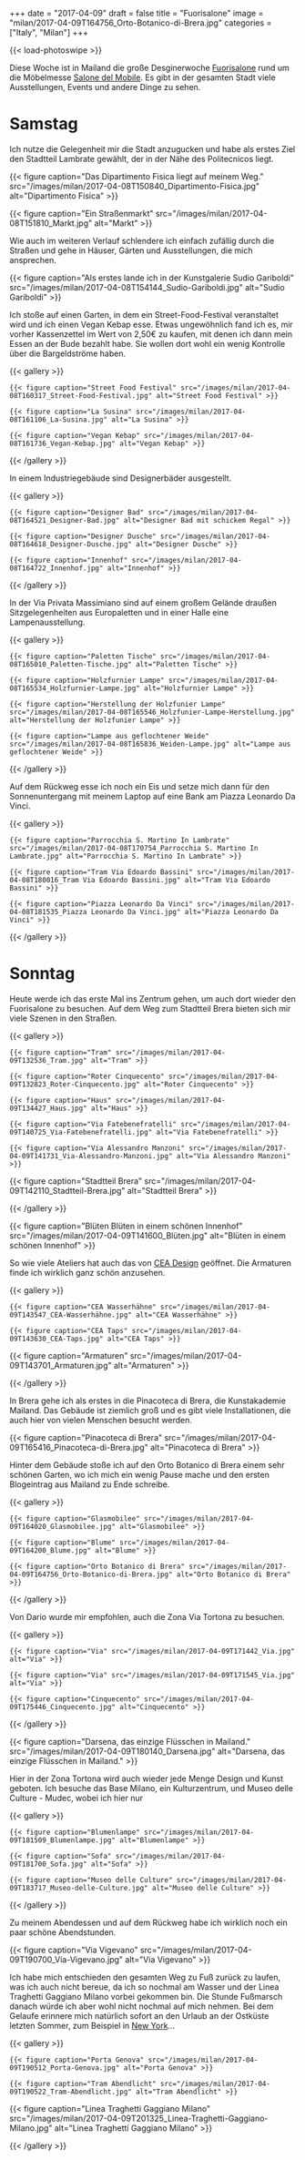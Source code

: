 +++
date = "2017-04-09"
draft = false
title = "Fuorisalone"
image = "milan/2017-04-09T164756_Orto-Botanico-di-Brera.jpg"
categories = ["Italy", "Milan"]
+++

{{< load-photoswipe >}}

Diese Woche ist in Mailand die große Desginerwoche [Fuorisalone](https://fuorisalone.it/2017/)
rund um die Möbelmesse [Salone del Mobile](https://www.salonemilano.it/).
Es gibt in der gesamten Stadt viele Ausstellungen, Events und andere Dinge zu sehen.

# Samstag

Ich nutze die Gelegenheit mir die Stadt anzugucken
und habe als erstes Ziel den Stadtteil Lambrate gewählt,
der in der Nähe des Politecnicos liegt.

{{< figure caption="Das Dipartimento Fisica liegt auf meinem Weg." src="/images/milan/2017-04-08T150840_Dipartimento-Fisica.jpg" alt="Dipartimento Fisica" >}}

{{< figure caption="Ein Straßenmarkt" src="/images/milan/2017-04-08T151810_Markt.jpg" alt="Markt" >}}

Wie auch im weiteren Verlauf schlendere ich einfach zufällig durch die Straßen
und gehe in Häuser, Gärten und Ausstellungen, die mich ansprechen.

{{< figure caption="Als erstes lande ich in der Kunstgalerie Sudio Gariboldi" src="/images/milan/2017-04-08T154144_Sudio-Gariboldi.jpg" alt="Sudio Gariboldi" >}}

Ich stoße auf einen Garten, in dem ein Street-Food-Festival veranstaltet wird und ich einen Vegan Kebap esse.
Etwas ungewöhnlich fand ich es, mir vorher Kassenzettel im Wert von 2,50€ zu kaufen,
mit denen ich dann mein Essen an der Bude bezahlt habe.
Sie wollen dort wohl ein wenig Kontrolle über die Bargeldströme haben.

{{< gallery >}}

	{{< figure caption="Street Food Festival" src="/images/milan/2017-04-08T160317_Street-Food-Festival.jpg" alt="Street Food Festival" >}}

	{{< figure caption="La Susina" src="/images/milan/2017-04-08T161106_La-Susina.jpg" alt="La Susina" >}}

	{{< figure caption="Vegan Kebap" src="/images/milan/2017-04-08T161736_Vegan-Kebap.jpg" alt="Vegan Kebap" >}}

{{< /gallery >}}

In einem Industriegebäude sind Designerbäder ausgestellt.

{{< gallery >}}

	{{< figure caption="Designer Bad" src="/images/milan/2017-04-08T164521_Designer-Bad.jpg" alt="Designer Bad mit schickem Regal" >}}

	{{< figure caption="Designer Dusche" src="/images/milan/2017-04-08T164618_Designer-Dusche.jpg" alt="Designer Dusche" >}}

	{{< figure caption="Innenhof" src="/images/milan/2017-04-08T164722_Innenhof.jpg" alt="Innenhof" >}}

{{< /gallery >}}

In der Via Privata Massimiano sind auf einem großem Gelände draußen Sitzgelegenheiten aus Europaletten
und in einer Halle eine Lampenausstellung.

{{< gallery >}}

	{{< figure caption="Paletten Tische" src="/images/milan/2017-04-08T165010_Paletten-Tische.jpg" alt="Paletten Tische" >}}

	{{< figure caption="Holzfurnier Lampe" src="/images/milan/2017-04-08T165534_Holzfurnier-Lampe.jpg" alt="Holzfurnier Lampe" >}}

	{{< figure caption="Herstellung der Holzfunier Lampe" src="/images/milan/2017-04-08T165546_Holzfunier-Lampe-Herstellung.jpg" alt="Herstellung der Holzfunier Lampe" >}}

	{{< figure caption="Lampe aus geflochtener Weide" src="/images/milan/2017-04-08T165836_Weiden-Lampe.jpg" alt="Lampe aus geflochtener Weide" >}}

{{< /gallery >}}

Auf dem Rückweg esse ich noch ein Eis und setze mich dann für den Sonnenuntergang mit meinem Laptop auf eine Bank am Piazza Leonardo Da Vinci.

{{< gallery >}}

	{{< figure caption="Parrocchia S. Martino In Lambrate" src="/images/milan/2017-04-08T170754_Parrocchia S. Martino In Lambrate.jpg" alt="Parrocchia S. Martino In Lambrate" >}}

	{{< figure caption="Tram Via Edoardo Bassini" src="/images/milan/2017-04-08T180016_Tram Via Edoardo Bassini.jpg" alt="Tram Via Edoardo Bassini" >}}

	{{< figure caption="Piazza Leonardo Da Vinci" src="/images/milan/2017-04-08T181535_Piazza Leonardo Da Vinci.jpg" alt="Piazza Leonardo Da Vinci" >}}

{{< /gallery >}}

# Sonntag

Heute werde ich das erste Mal ins Zentrum gehen, um auch dort wieder den Fuorisalone zu besuchen.
Auf dem Weg zum Stadtteil Brera bieten sich mir viele Szenen in den Straßen.

{{< gallery >}}

	{{< figure caption="Tram" src="/images/milan/2017-04-09T132536_Tram.jpg" alt="Tram" >}}

	{{< figure caption="Roter Cinquecento" src="/images/milan/2017-04-09T132823_Roter-Cinquecento.jpg" alt="Roter Cinquecento" >}}

	{{< figure caption="Haus" src="/images/milan/2017-04-09T134427_Haus.jpg" alt="Haus" >}}

	{{< figure caption="Via Fatebenefratelli" src="/images/milan/2017-04-09T140725_Via-Fatebenefratelli.jpg" alt="Via Fatebenefratelli" >}}

	{{< figure caption="Via Alessandro Manzoni" src="/images/milan/2017-04-09T141731_Via-Alessandro-Manzoni.jpg" alt="Via Alessandro Manzoni" >}}

  {{< figure caption="Stadtteil Brera" src="/images/milan/2017-04-09T142110_Stadtteil-Brera.jpg" alt="Stadtteil Brera" >}}

{{< /gallery >}}

{{< figure caption="Blüten Blüten in einem schönen Innenhof" src="/images/milan/2017-04-09T141600_Blüten.jpg" alt="Blüten in einem schönen Innenhof" >}}

So wie viele Ateliers hat auch das von [CEA Design](http://www.ceadesign.it/en/home.html) geöffnet.
Die Armaturen finde ich wirklich ganz schön anzusehen.

{{< gallery >}}

	{{< figure caption="CEA Wasserhähne" src="/images/milan/2017-04-09T143547_CEA-Wasserhähne.jpg" alt="CEA Wasserhähne" >}}

	{{< figure caption="CEA Taps" src="/images/milan/2017-04-09T143630_CEA-Taps.jpg" alt="CEA Taps" >}}

  {{< figure caption="Armaturen" src="/images/milan/2017-04-09T143701_Armaturen.jpg" alt="Armaturen" >}}

{{< /gallery >}}

In Brera gehe ich als erstes in die Pinacoteca di Brera, die Kunstakademie Mailand.
Das Gebäude ist ziemlich groß und es gibt viele Installationen,
die auch hier von vielen Menschen besucht werden.

{{< figure caption="Pinacoteca di Brera" src="/images/milan/2017-04-09T165416_Pinacoteca-di-Brera.jpg" alt="Pinacoteca di Brera" >}}

Hinter dem Gebäude stoße ich auf den Orto Botanico di Brera einem sehr schönen Garten,
wo ich mich ein wenig Pause mache und den ersten Blogeintrag aus Mailand zu Ende schreibe.

{{< gallery >}}

	{{< figure caption="Glasmobilee" src="/images/milan/2017-04-09T164020_Glasmobilee.jpg" alt="Glasmobilee" >}}

	{{< figure caption="Blume" src="/images/milan/2017-04-09T164200_Blume.jpg" alt="Blume" >}}

	{{< figure caption="Orto Botanico di Brera" src="/images/milan/2017-04-09T164756_Orto-Botanico-di-Brera.jpg" alt="Orto Botanico di Brera" >}}

{{< /gallery >}}

Von Dario wurde mir empfohlen, auch die Zona Via Tortona zu besuchen.

{{< gallery >}}

	{{< figure caption="Via" src="/images/milan/2017-04-09T171442_Via.jpg" alt="Via" >}}

	{{< figure caption="Via" src="/images/milan/2017-04-09T171545_Via.jpg" alt="Via" >}}

	{{< figure caption="Cinquecento" src="/images/milan/2017-04-09T175446_Cinquecento.jpg" alt="Cinquecento" >}}


{{< /gallery >}}

{{< figure caption="Darsena, das einzige Flüsschen in Mailand." src="/images/milan/2017-04-09T180140_Darsena.jpg" alt="Darsena, das einzige Flüsschen in Mailand." >}}

Hier in der Zona Tortona wird auch wieder jede Menge Design und Kunst geboten.
Ich besuche das Base Milano, ein Kulturzentrum, und Museo delle Culture - Mudec, wobei ich hier nur


{{< gallery >}}

	{{< figure caption="Blumenlampe" src="/images/milan/2017-04-09T181509_Blumenlampe.jpg" alt="Blumenlampe" >}}

	{{< figure caption="Sofa" src="/images/milan/2017-04-09T181700_Sofa.jpg" alt="Sofa" >}}

	{{< figure caption="Museo delle Culture" src="/images/milan/2017-04-09T183717_Museo-delle-Culture.jpg" alt="Museo delle Culture" >}}

{{< /gallery >}}

Zu meinem Abendessen und auf dem Rückweg habe ich wirklich noch ein paar schöne Abendstunden.

{{< figure caption="Via Vigevano" src="/images/milan/2017-04-09T190700_Via-Vigevano.jpg" alt="Via Vigevano" >}}

Ich habe mich entschieden den gesamten Weg zu Fuß zurück zu laufen,
was ich auch nicht bereue,
da ich so nochmal am Wasser und der Linea Traghetti Gaggiano Milano vorbei gekommen bin.
Die Stunde Fußmarsch danach würde ich aber wohl nicht nochmal auf mich nehmen.
Bei dem Gelaufe erinnere mich natürlich sofort an den Urlaub an der Ostküste letzten Sommer,
zum Beispiel in [New York](/categories/new-york/)...

{{< gallery >}}

	{{< figure caption="Porta Genova" src="/images/milan/2017-04-09T190512_Porta-Genova.jpg" alt="Porta Genova" >}}

	{{< figure caption="Tram Abendlicht" src="/images/milan/2017-04-09T190522_Tram-Abendlicht.jpg" alt="Tram Abendlicht" >}}

  {{< figure caption="Linea Traghetti Gaggiano Milano" src="/images/milan/2017-04-09T201325_Linea-Traghetti-Gaggiano-Milano.jpg" alt="Linea Traghetti Gaggiano Milano" >}}

{{< /gallery >}}

